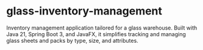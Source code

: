 # glass-inventory-management
Inventory management application tailored for a glass warehouse. Built with Java 21, Spring Boot 3, and JavaFX, it simplifies tracking and managing glass sheets and packs by type, size, and attributes.

